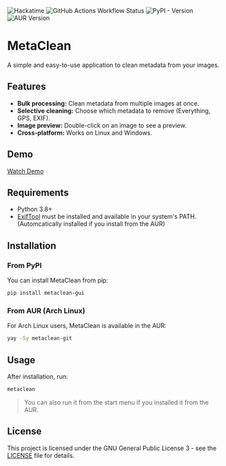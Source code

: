 ![Hackatime](https://hackatime-badge.hackclub.com/U08HC7N4JJW/metaclean)
![GitHub Actions Workflow Status](https://img.shields.io/github/actions/workflow/status/simon0302010/metaclean/.github%2Fworkflows%2Fpython-install.yml)
![PyPI - Version](https://img.shields.io/pypi/v/metaclean-gui)
![AUR Version](https://img.shields.io/aur/version/metaclean-git)

# MetaClean

A simple and easy-to-use application to clean metadata from your images.

## Features

*   **Bulk processing:** Clean metadata from multiple images at once.
*   **Selective cleaning:** Choose which metadata to remove (Everything, GPS, EXIF).
*   **Image preview:** Double-click on an image to see a preview.
*   **Cross-platform:** Works on Linux and Windows.

## Demo

[Watch Demo](https://raw.githubusercontent.com/simon0302010/metaclean/main/demo.mp4)

## Requirements

*   Python 3.8+
*   [ExifTool](https://exiftool.org/) must be installed and available in your system's PATH. (Automcatically installed if you install from the AUR)

## Installation

### From PyPI

You can install MetaClean from pip:

```bash
pip install metaclean-gui
```

### From AUR (Arch Linux)

For Arch Linux users, MetaClean is available in the AUR:

```bash
yay -Sy metaclean-git
```

## Usage

After installation, run:

```bash
metaclean
```
> You can also run it from the start menu if you installed it from the AUR.

## License

This project is licensed under the GNU General Public License 3 - see the [LICENSE](LICENSE) file for details.
